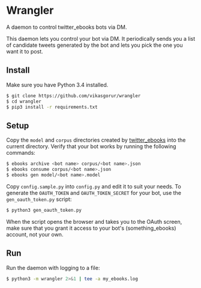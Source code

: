 # Wrangler
A daemon to control twitter_ebooks bots via DM.

This daemon lets you control your bot via DM. It periodically sends you a list of candidate tweets generated
by the bot and lets you pick the one you want it to post.

## Install

Make sure you have Python 3.4 installed.

```bash
$ git clone https://github.com/vikasgorur/wrangler
$ cd wrangler
$ pip3 install -r requirements.txt
```

## Setup

Copy the `model` and `corpus` directories created by [twitter_ebooks](https://github.com/mispy/twitter_ebooks) into the current directory. Verify that your bot works by running the following commands:

```bash
$ ebooks archive <bot name> corpus/<bot name>.json
$ ebooks consume corpus/<bot name>.json
$ ebooks gen model/<bot name>.model
```

Copy `config.sample.py` into `config.py` and edit it to suit your needs. To generate the `OAUTH_TOKEN` and `OAUTH_TOKEN_SECRET` for your bot, use the `gen_oauth_token.py` script:

```bash
$ python3 gen_oauth_token.py
```

When the script opens the browser and takes you to the OAuth screen, make sure that you grant it access to your bot's (something_ebooks) account, not your own.

## Run

Run the daemon with logging to a file:

```bash
$ python3 -m wrangler 2>&1 | tee -a my_ebooks.log
```
